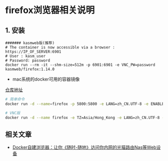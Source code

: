 # firefox浏览器相关说明

## 1. 安装

```shell
####### kasmweb版(推荐)
# The container is now accessible via a browser : https://IP_OF_SERVER:6901
# User : kasm_user
# Password: password
docker run --rm -it --shm-size=512m -p 6901:6901 -e VNC_PW=password kasmweb/firefox:1.14.0
```

- mac系统的docker可用的容器镜像

[仓库地址](https://github.com/jlesage/docker-firefox)

```bash
# 简单命令
docker run -d --name=firefox -p 5800:5800 -e LANG=zh_CN.UTF-8 -e ENABLE_CJK_FONT=1 jlesage/firefox

# VNC版
docker run -d --name firefox -e TZ=Asia/Hong_Kong -e LANG=zh_CN.UTF-8 -e KEEP_APP_RUNNING=1 -e ENABLE_CJK_FONT=1  -e VNC_PASSWORD=admin  -p 5800:5800 -p 5900:5900 -v /data/firefox/config:/config:rw --shm-size 2g jlesage/firefox

```

## 相关文章

- [Docker自建浏览器：让你《随时-随地》访问你内网的光猫路由Nas等Web设备](https://mp.weixin.qq.com/s/8jzfNUlqhnnjjrkbbh0o-Q)
